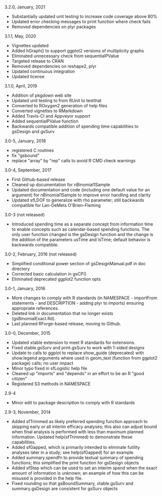 3.2.0, January, 2021
 - Substantially updated unit testing to increase code coverage above 80%
 - Updated error checking messages to print function where check fails
 - Removed dependencies on plyr packages
 
3.1.1, May, 2020
- Vignettes updated
- Added hGraph() to support ggplot2 versions of multiplicity graphs
- Eliminated unnecessary check from sequentialPValue
- Targeted release to CRAN
- Removed dependencies on reshape2, plyr
- Updated continuous integration
- Updated license

3.1.0, April, 2019
- Addition of pkgdown web site
- Updated unit testing to from RUnit to testthat
- Converted to ROxygen2 generation of help files
- Converted vignettes to RMarkdown
- Added Travis-CI and Appveyor support
- Added sequentialPValue function 
- Backwards compatible addition of spending time capabilities to gsDesign and gsSurv

3.0-5, January, 2018
- registered C routines
- fix "gsbound"
- replace "array" by "rep" calls to avoid R CMD check warnings

3.0-4, September, 2017
- First Github-based release
- Cleaned up documentation for nBinomial1Sample
- Updated documentation and code (including one default value for an argument) for nBinomial1Sample to improve error handling and clarity 
- Updated sfLDOF to generalize with rho parameter; still backwards compatible for Lan-DeMets O'Brien-Fleming

3.0-3 (not released)
- Introduced spending time as a separate concept from information time to enable concepts such as calendar-based spending functions. The only user function changed is the gsDesign function and the change is the addition of the parameters usTime and lsTime; default behavior is backwards compatible.

3.0-2, February, 2016 (not released)
- Simplified conditional power section of gsDesignManual.pdf in doc directory
- Corrected basic calculation in gsCP()
- Eliminated deprecated ggplot2 function opts

3.0-1, January, 2016
- More changes to comply with R standards (in NAMESPACE - importFrom statements - and DESCRIPTION - adding plyr to imports) ensuring appropriate references.
- Deleted link in documentation that no longer exists (gsBinomialExact.Rd).
- Last planned RForge-based release; moving to Github.


3.0-0, December, 2015
- Updated xtable extension to meet R standards for extensions. 
- Fixed xtable.gsSurv and print.gsSurv to work with 1-sided designs
- Update to calls to ggplot to replace show_guide (deprecated) with show.legend arguments where used in geom_text (function from ggplot2 package) calls; no user impact
- Minor typo fixed in sfLogistic help file
- Cleaned up "imports" and "depends" in an effort to be an R "good citizen"
- Registered S3 methods in NAMESPACE

2.9-4
- Minor edit to package description to comply with R standards

2.9-3, November, 2014
- Added sfTrimmed as likely preferred spending function approach to skipping early or all interim efficacy analyses; this also can adjust bound when final analysis is performed with less than maximum planned information. Updated help(sfTrimmed) to demonstrate these capabilities.
- Added sfGapped, which is primarily intended to eliminate futility analyses later in a study; see help(sfGapped) for an example
- Added summary.spendfn to provide textual summary of spending functions; this simplified the print function for gsDesign objects
- Added sfStep which can be used to set an interim spend when the exact amount of information is unknown; an example of how this can be misused is provided in the help file.
- Fixed rounding so that gsBoundSummary, xtable.gsSurv and summary.gsDesign are consistent for gsSurv objects
